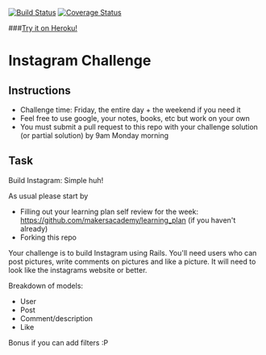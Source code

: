 [![Build Status](https://travis-ci.org/armi1189/instagram_challenge.svg?branch=master)](https://travis-ci.org/armi1189/instagram_challenge) [![Coverage Status](https://coveralls.io/repos/armi1189/instagram_challenge/badge.svg)](https://coveralls.io/r/armi1189/instagram_challenge)

###[Try it on Heroku!](https://secure-reaches-2288.herokuapp.com)

Instagram Challenge
===================

Instructions
-------
* Challenge time: Friday, the entire day + the weekend if you need it
* Feel free to use google, your notes, books, etc but work on your own
* You must submit a pull request to this repo with your challenge solution (or partial solution) by 9am Monday morning

Task
-----

Build Instagram: Simple huh!

As usual please start by

* Filling out your learning plan self review for the week: https://github.com/makersacademy/learning_plan (if you haven't already)
* Forking this repo

Your challenge is to build Instagram using Rails. You'll need users who can post pictures, write comments on pictures and like a picture. It will need to look like the instagrams website or better. 

Breakdown of models:
- User
- Post
- Comment/description
- Like

Bonus if you can add filters :P 
